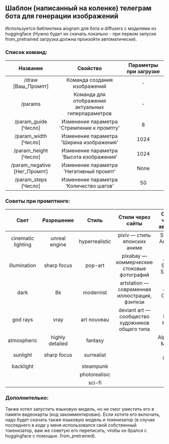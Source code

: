 ## Шаблон (написанный на коленке) телеграм бота для генерации изображений

Используется библиотека aiogram для бота и diffusers с моделями из huggingface (Нужно будет их скачать локально - при первом запуске from_pretrained загрузка должна произойти автоматически).

### Список команд:

|Название|Свойство|Параметры при загрузке|
|:-:|:-:|:-:|
|/draw [Ваш_Промпт]|Команда создания изображений|-|
|/params|Команда для отображения актуальных гиперпараметров|-|
|/param_guide [Число]|Изменение параметра 'Стремление к промпту'|8|
|/param_width [Число]|Изменение параметра 'Ширина изображения'|1024|
|/param_height [Число]|Изменение параметра 'Высота изображения'|1024|
|/param_negative [Нег_Промпт]|Изменение параметра 'Негативный промпт'|None|
|/param_steps [Число]|Изменение параметра 'Количество шагов'|50|

### Советы при промптинге:

|Свет|Разрешение|Стиль|Стили через сайты|Стили через авторов|Материал|
|:-:|:-:|:-:|:-:|:-:|:-:|
|cinematic lighting|unreal engine|hyperrealistic|pixiv — стиль японских аниме|Stanley Artgerm Lau|portrait|
|illumination|sharp focus|pop-art|pixabay — коммерческие стоковые фотографий|John Singer Sargen|digital painting|
|dark|8k|modernist|artstation — современная иллюстрация, фэнтези|John Collier|concept art|
|god rays|vray|art nouveau|deviant art — сообщество художников общего типа|Frida Kahlo|ultra realistic illustration|
|atmospheric|highly detailed|fantasy||Alphonse Mucha|underwater portrait|
|sunlight|sharp focus|surrealist||Van Gogh|photograph|
|backlight||steampunk|||oil painting|
|||photorealisic||||
|||sci-fi||||

### Дополнительно:

Также хотел запустить языковую модель, но не смог уместить его в памяти видеокарты (код закомментирован). Если хотите его включить, надо будет скачать также языковую модель и токенизатор (в случае последнего в коде у меня использовался свой собственный токенизатор, вам же советую его переписать, чтобы он брался с huggingface с помощью .from_pretrained).
